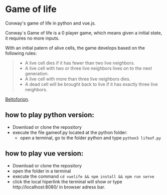 # Game of life
Conway's game of life in python and vue.js.

Conway`s Game of life is a 0 player game, which means given a initial state, it requires no more inputs.

With an initial patern of alive cells, the game develops based on the following rules:
> - A live cell dies if it has fewer than two live neighbors.
> - A live cell with two or three live neighbors lives on to the next generation.
> - A live cell with more than three live neighbors dies.
> - A dead cell will be brought back to live if it has exactly three live neighbors.

[Beltoforion](https://beltoforion.de/en/game_of_life/).

## how to play python version:
- Download or clone the repository 
- execute the file gameof.py located at the python folder:
  - open a terminal, go to the folder python and type `python3 lifeof.py`
  
## how to play vue version:
- Download or clone the repository
- open the folder in a terminal
- execute the command `cd vuelife && npm install && npm run serve`
- click the local hiperlink the terminal will show or type http://localhost:8080/ in browser adress bar.
